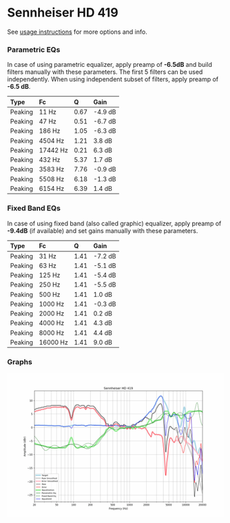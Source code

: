# Sennheiser HD 419
See [usage instructions](https://github.com/jaakkopasanen/AutoEq#usage) for more options and info.

### Parametric EQs
In case of using parametric equalizer, apply preamp of **-6.5dB** and build filters manually
with these parameters. The first 5 filters can be used independently.
When using independent subset of filters, apply preamp of **-6.5 dB**.

| Type    | Fc       |    Q | Gain    |
|:--------|:---------|:-----|:--------|
| Peaking | 11 Hz    | 0.67 | -4.9 dB |
| Peaking | 47 Hz    | 0.51 | -6.7 dB |
| Peaking | 186 Hz   | 1.05 | -6.3 dB |
| Peaking | 4504 Hz  | 1.21 | 3.8 dB  |
| Peaking | 17442 Hz | 0.21 | 6.3 dB  |
| Peaking | 432 Hz   | 5.37 | 1.7 dB  |
| Peaking | 3583 Hz  | 7.76 | -0.9 dB |
| Peaking | 5508 Hz  | 6.18 | -1.3 dB |
| Peaking | 6154 Hz  | 6.39 | 1.4 dB  |

### Fixed Band EQs
In case of using fixed band (also called graphic) equalizer, apply preamp of **-9.4dB**
(if available) and set gains manually with these parameters.

| Type    | Fc       |    Q | Gain    |
|:--------|:---------|:-----|:--------|
| Peaking | 31 Hz    | 1.41 | -7.2 dB |
| Peaking | 63 Hz    | 1.41 | -5.1 dB |
| Peaking | 125 Hz   | 1.41 | -5.4 dB |
| Peaking | 250 Hz   | 1.41 | -5.5 dB |
| Peaking | 500 Hz   | 1.41 | 1.0 dB  |
| Peaking | 1000 Hz  | 1.41 | -0.3 dB |
| Peaking | 2000 Hz  | 1.41 | 0.2 dB  |
| Peaking | 4000 Hz  | 1.41 | 4.3 dB  |
| Peaking | 8000 Hz  | 1.41 | 4.4 dB  |
| Peaking | 16000 Hz | 1.41 | 9.0 dB  |

### Graphs
![](./Sennheiser%20HD%20419.png)